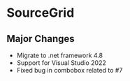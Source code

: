 # SourceGrid

## Major Changes

- Migrate to .net framework 4.8
- Support for Visual Studio 2022
- Fixed bug in combobox related to #7
